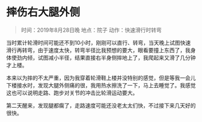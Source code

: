 # 摔伤右大腿外侧

>时间：2019年8月28日晚
地点：院子
动作：快速滑行时转弯

当时累计轮滑时间可能还不到10小时，刚刚可以直行、转弯，当天晚上试图快速滑行再转弯，由于速度太快，转弯半径比我预想的要大，眼看要撞上东西了，我身体使劲内倾，试图减小半径，结果直接右半身侧摔地上了，我爬起来又滑了几分钟才上楼。

本来以为摔的不太严重，因为我穿着轮滑鞋上楼并没特别的感觉，但是等我一会儿下楼接水时，发现大腿外侧痛的很，我用热水擦洗了一下，马上去睡觉了。我感觉这也可以说明走路、跑步对关节的冲击比轮滑运动要大。

第二天醒来，发现腿都瘸了，走路速度可能还没老太太们快，不过接下来几天好的很快。
